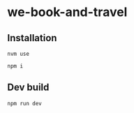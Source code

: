 # we-book-and-travel

## Installation
```
nvm use
```

```
npm i
```

## Dev build
```
npm run dev
```